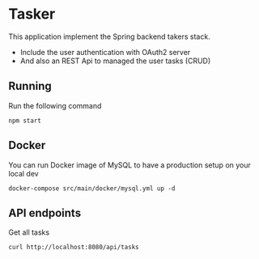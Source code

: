 # Tasker
This application implement the Spring backend takers stack.

  - Include the user authentication with OAuth2 server
  - And also an REST Api to managed the user tasks (CRUD)
  
## Running

Run the following command

    npm start    

## Docker

You can run Docker image of MySQL to have a production setup on your local dev

    docker-compose src/main/docker/mysql.yml up -d

## API endpoints

Get all tasks

    curl http://localhost:8080/api/tasks
